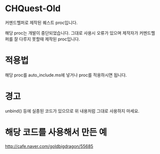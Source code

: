 # CHQuest-Old
커멘드헬퍼로 제작된 퀘스트 proc입니다.

해당 proc는 개발이 중단되었습니다.
그대로 사용시 오류가 있으며 제작자가 커멘드헬퍼를 잘 다루지
못할때 제작된 proc입니다.

# 적용법
해당 proc를 auto_include.ms에 넣거나 proc를 적용하시면 됩니다.

# 경고
unbind() 등에 실종된 코드가 있으므로 위 내용처럼 그대로 사용하지 마세요.

# 해당 코드를 사용해서 만든 예
http://cafe.naver.com/goldbigdragon/55685